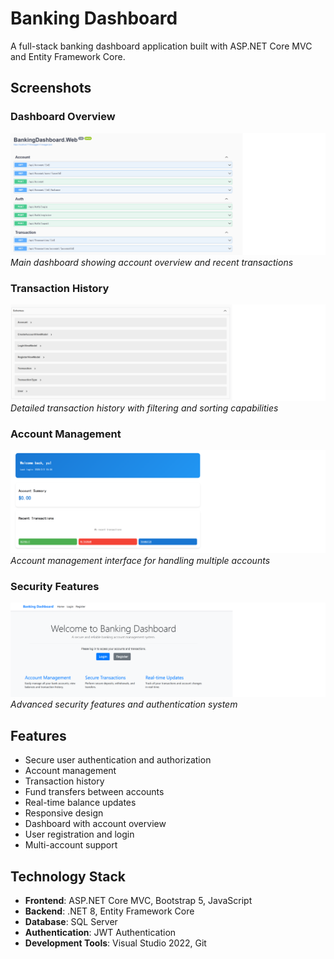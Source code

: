 # Banking Dashboard

A full-stack banking dashboard application built with ASP.NET Core MVC and Entity Framework Core.

## Screenshots

### Dashboard Overview
![Dashboard Overview](docs/images/p1.png)
*Main dashboard showing account overview and recent transactions*

### Transaction History
![Transaction History](docs/images/p2.png)
*Detailed transaction history with filtering and sorting capabilities*

### Account Management
![Account Management](docs/images/p3.png)
*Account management interface for handling multiple accounts*

### Security Features
![Security Features](docs/images/p4.png)
*Advanced security features and authentication system*


## Features

* Secure user authentication and authorization
* Account management
* Transaction history
* Fund transfers between accounts
* Real-time balance updates
* Responsive design
* Dashboard with account overview
* User registration and login
* Multi-account support


## Technology Stack

* **Frontend**: ASP.NET Core MVC, Bootstrap 5, JavaScript
* **Backend**: .NET 8, Entity Framework Core
* **Database**: SQL Server
* **Authentication**: JWT Authentication
* **Development Tools**: Visual Studio 2022, Git
